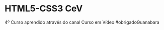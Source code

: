 # HTML5-CSS3 CeV
4º Curso aprendido através do canal Curso em Vídeo #obrigadoGuanabara

<a hred="https://marcos-grando.github.io/HTML-CSS/projetos-hc/mdl01/p1">